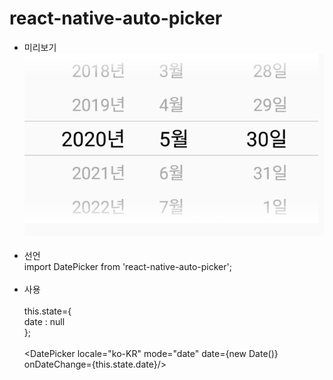 # react-native-auto-picker
- 미리보기 <br>
![alt text](./ScreenShot/screenshot.png) <br> <br>
- 선언 <br>
import DatePicker from 'react-native-auto-picker'; <br> <br>
- 사용 <br> <br>
this.state={ <br>
    date : null <br>
}; <br> <br>
<DatePicker locale="ko-KR" mode="date" date={new Date()} onDateChange={this.state.date}/> <br>

